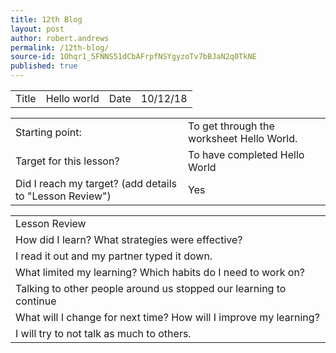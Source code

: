 ```yaml
---
title: 12th Blog
layout: post
author: robert.andrews
permalink: /12th-blog/
source-id: 1Ohqr1_5FNNS51dCbAFrpfNSYgyzoTv7bBJaN2q0TkNE
published: true
---
```

<table>
  <tr>
    <td>Title</td>
    <td>Hello world</td>
    <td>Date</td>
    <td>10/12/18</td>
  </tr>
</table>


<table>
  <tr>
    <td>Starting point:</td>
    <td>To get through the worksheet Hello World.</td>
  </tr>
  <tr>
    <td>Target for this lesson?</td>
    <td>To have completed Hello World</td>
  </tr>
  <tr>
    <td>Did I reach my target? 
(add details to "Lesson Review")</td>
    <td> Yes </td>
  </tr>
</table>


<table>
  <tr>
    <td>Lesson Review</td>
  </tr>
  <tr>
    <td>How did I learn? What strategies were effective? </td>
  </tr>
  <tr>
    <td>I read it out and my partner typed it down.</td>
  </tr>
  <tr>
    <td>What limited my learning? Which habits do I need to work on? </td>
  </tr>
  <tr>
    <td>Talking to other people around us stopped our learning to continue</td>
  </tr>
  <tr>
    <td>What will I change for next time? How will I improve my learning?</td>
  </tr>
  <tr>
    <td>I will try to not talk as much to others.</td>
  </tr>
</table>


